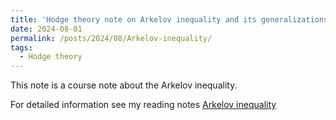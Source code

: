 ```yaml
---
title: 'Hodge theory note on Arkelov inequality and its generalizations'
date: 2024-08-01
permalink: /posts/2024/08/Arkelov-inequality/
tags:
  - Hodge theory
---
```


This note is a course note about the Arkelov inequality.

For detailed information see my reading notes [Arkelov inequality](https://yilimath.github.io/files/Hodge/ArkelovInequality.pdf)